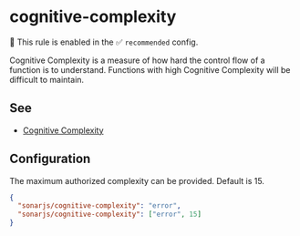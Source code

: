 # cognitive-complexity

💼 This rule is enabled in the ✅ `recommended` config.

<!-- end auto-generated rule header -->

Cognitive Complexity is a measure of how hard the control flow of a function is to understand. Functions with high Cognitive Complexity will be difficult to maintain.

## See

* [Cognitive Complexity](http://redirect.sonarsource.com/doc/cognitive-complexity.html)

## Configuration

The maximum authorized complexity can be provided. Default is 15.

```json
{
  "sonarjs/cognitive-complexity": "error",
  "sonarjs/cognitive-complexity": ["error", 15]
}
```
